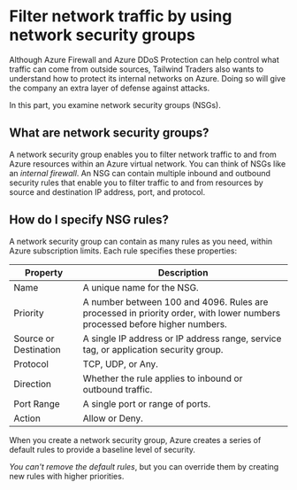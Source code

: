 # Filter network traffic by using network security groups

Although Azure Firewall and Azure DDoS Protection can help control what traffic can come from outside sources, Tailwind Traders also wants to understand how to protect its internal networks on Azure. Doing so will give the company an extra layer of defense against attacks.

In this part, you examine network security groups (NSGs).

## What are network security groups?

A network security group enables you to filter network traffic to and from Azure resources within an Azure virtual network.
You can think of NSGs like an *internal firewall*.
An NSG can contain multiple inbound and outbound security rules that enable you to filter traffic to and from resources by source and destination IP address, port, and protocol.

## How do I specify NSG rules?

A network security group can contain as many rules as you need, within Azure subscription limits.
Each rule specifies these properties:

Property | Description
---|---
Name | A unique name for the NSG.
Priority | A number between 100 and 4096. Rules are processed in priority order, with lower numbers processed before higher numbers.
Source or Destination | A single IP address or IP address range, service tag, or application security group.
Protocol | TCP, UDP, or Any.
Direction | Whether the rule applies to inbound or outbound traffic.
Port Range | A single port or range of ports.
Action | Allow or Deny.

When you create a network security group, Azure creates a series of default rules to provide a baseline level of security.

_You can't remove the default rules_, but you can override them by creating new rules with higher priorities.

